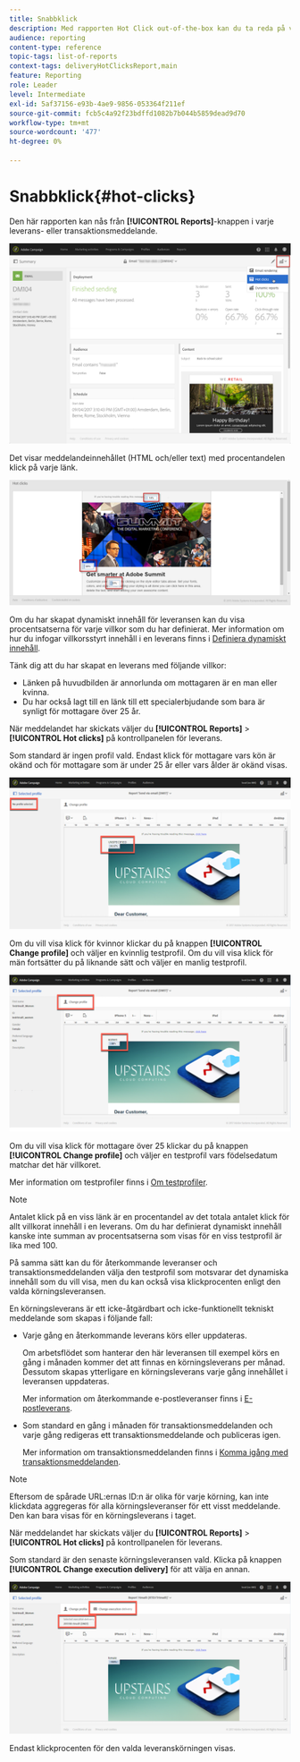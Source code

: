 ```yaml
---
title: Snabbklick
description: Med rapporten Hot Click out-of-the-box kan du ta reda på var kunden klickade på leveransen.
audience: reporting
content-type: reference
topic-tags: list-of-reports
context-tags: deliveryHotClicksReport,main
feature: Reporting
role: Leader
level: Intermediate
exl-id: 5af37156-e93b-4ae9-9856-053364f211ef
source-git-commit: fcb5c4a92f23bdffd1082b7b044b5859dead9d70
workflow-type: tm+mt
source-wordcount: '477'
ht-degree: 0%

---
```


# Snabbklick{#hot-clicks}

Den här rapporten kan nås från **[!UICONTROL Reports]**-knappen i varje leverans- eller transaktionsmeddelande.

![](assets/delivery_reports_hot-clicks_4.png)

Det visar meddelandeinnehållet (HTML och/eller text) med procentandelen klick på varje länk.

![](assets/delivery_reports_10.png)

Om du har skapat dynamiskt innehåll för leveransen kan du visa procentsatserna för varje villkor som du har definierat. Mer information om hur du infogar villkorsstyrt innehåll i en leverans finns i [Definiera dynamiskt innehåll](../../designing/using/personalization.md#defining-dynamic-content-in-an-email).

Tänk dig att du har skapat en leverans med följande villkor:

* Länken på huvudbilden är annorlunda om mottagaren är en man eller kvinna.
* Du har också lagt till en länk till ett specialerbjudande som bara är synligt för mottagare över 25 år.

När meddelandet har skickats väljer du **[!UICONTROL Reports]** > **[!UICONTROL Hot clicks]** på kontrollpanelen för leverans.

Som standard är ingen profil vald. Endast klick för mottagare vars kön är okänd och för mottagare som är under 25 år eller vars ålder är okänd visas.

![](assets/delivery_reports_hot-clicks_1.png)

Om du vill visa klick för kvinnor klickar du på knappen **[!UICONTROL Change profile]** och väljer en kvinnlig testprofil. Om du vill visa klick för män fortsätter du på liknande sätt och väljer en manlig testprofil.

![](assets/delivery_reports_hot-clicks_2.png)

Om du vill visa klick för mottagare över 25 klickar du på knappen **[!UICONTROL Change profile]** och väljer en testprofil vars födelsedatum matchar det här villkoret.

Mer information om testprofiler finns i [Om testprofiler](../../audiences/using/managing-test-profiles.md).

>[!NOTE]
>
>Antalet klick på en viss länk är en procentandel av det totala antalet klick för allt villkorat innehåll i en leverans. Om du har definierat dynamiskt innehåll kanske inte summan av procentsatserna som visas för en viss testprofil är lika med 100.

På samma sätt kan du för återkommande leveranser och transaktionsmeddelanden välja den testprofil som motsvarar det dynamiska innehåll som du vill visa, men du kan också visa klickprocenten enligt den valda körningsleveransen.

En körningsleverans är ett icke-åtgärdbart och icke-funktionellt tekniskt meddelande som skapas i följande fall:

* Varje gång en återkommande leverans körs eller uppdateras.

   Om arbetsflödet som hanterar den här leveransen till exempel körs en gång i månaden kommer det att finnas en körningsleverans per månad. Dessutom skapas ytterligare en körningsleverans varje gång innehållet i leveransen uppdateras.

   Mer information om återkommande e-postleveranser finns i [E-postleverans](../../automating/using/email-delivery.md).

* Som standard en gång i månaden för transaktionsmeddelanden och varje gång redigeras ett transaktionsmeddelande och publiceras igen.

   Mer information om transaktionsmeddelanden finns i [Komma igång med transaktionsmeddelanden](../../channels/using/getting-started-with-transactional-msg.md).

>[!NOTE]
>
>Eftersom de spårade URL:ernas ID:n är olika för varje körning, kan inte klickdata aggregeras för alla körningsleveranser för ett visst meddelande. Den kan bara visas för en körningsleverans i taget.

När meddelandet har skickats väljer du **[!UICONTROL Reports]** > **[!UICONTROL Hot clicks]** på kontrollpanelen för leverans.

Som standard är den senaste körningsleveransen vald. Klicka på knappen **[!UICONTROL Change execution delivery]** för att välja en annan.

![](assets/delivery_reports_hot-clicks_3.png)

Endast klickprocenten för den valda leveranskörningen visas.
